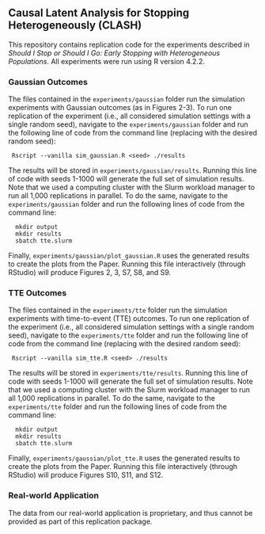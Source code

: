 ## Causal Latent Analysis for Stopping Heterogeneously (CLASH)

This repository contains replication code for the experiments described in *Should I Stop or Should I Go: Early Stopping with Heterogeneous Populations*. All experiments were run using R version 4.2.2.

### Gaussian Outcomes

The files contained in the `experiments/gaussian` folder run the simulation experiments with Gaussian outcomes (as in Figures 2-3). To run one replication of the experiment (i.e., all considered simulation settings with a single random seed), navigate to the `experiments/gaussian` folder and run the following line of code from the command line (replacing <seed> with the desired random seed):
  
``` Rscript --vanilla sim_gaussian.R <seed> ./results```
  
The results will be stored in `experiments/gaussian/results`. Running this line of code with seeds 1-1000 will generate the full set of simulation results. Note that we used a computing cluster with the Slurm workload manager to run all 1,000 replications in parallel. To do the same, navigate to the `experiments/gaussian` folder and run the following lines of code from the command line:
  
```
  mkdir output
  mkdir results
  sbatch tte.slurm
  ```
 
Finally, `experiments/gaussian/plot_gaussian.R` uses the generated results to create the plots from the Paper. Running this file interactively (through RStudio) will produce Figures 2, 3, S7, S8, and S9. 
  
### TTE Outcomes

The files contained in the `experiments/tte` folder run the simulation experiments with time-to-event (TTE) outcomes. To run one replication of the experiment (i.e., all considered simulation settings with a single random seed), navigate to the `experiments/tte` folder and run the following line of code from the command line (replacing <seed> with the desired random seed):
  
``` Rscript --vanilla sim_tte.R <seed> ./results```
  
The results will be stored in `experiments/tte/results`. Running this line of code with seeds 1-1000 will generate the full set of simulation results. Note that we used a computing cluster with the Slurm workload manager to run all 1,000 replications in parallel. To do the same, navigate to the `experiments/tte` folder and run the following lines of code from the command line:
  
```
  mkdir output
  mkdir results
  sbatch tte.slurm
  ```
 
Finally, `experiments/gaussian/plot_tte.R` uses the generated results to create the plots from the Paper. Running this file interactively (through RStudio) will produce Figures S10, S11, and S12.
  
 ### Real-world Application
  
 The data from our real-world application is proprietary, and thus cannot be provided as part of this replication package.

